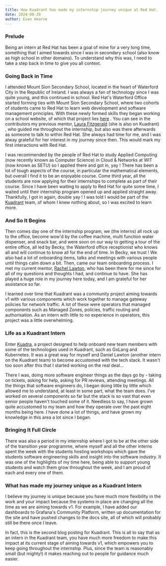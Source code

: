 ```yaml
---
title: How Kuadrant has made my internship journey unique at Red Hat. 
date: 2024-08-20
author: Evan Hearne
---
```


### Prelude
Being an intern at Red Hat has been a goal of mine for a very long time, something that I aimed towards since I was in secondary school (also know as high school in other domains). To understand why this was, I need to take a step back in time to give you all context. 

### Going Back in Time
I attended Mount Sion Secondary School, located in the heart of Waterford City in the Republic of Ireland. I was always a fan of technology since I was quite young, and this continued in school. Red Hat's Waterford Office started forming ties with Mount Sion Secondary School, where two cohorts of students came to Red Hat to learn web development and software management principles. With these newly formed skills they began working on a school website, of which that project lies [here](https://github.com/MountSionCBSSecondary/SchoolWebsite) . You can see in the contributors my previous mentor, [Laura Fitzgerald](https://github.com/laurafitzgerald) (she is also on Kuadrant) , who guided me throughout the internship, but also was there afterwards as someone to talk to within Red Hat. She always had time for me, and I was alway grateful for her interest in my journey since then. This would mark my first interactions with Red Hat. 

I was recommended by the people of Red Hat to study Applied Computing (now recently known as Computer Science) in Cloud & Networks at WIT (now known as SETU) so I applied there and got in, yay ! There has been a lot of tough aspects of the course, in particular the mathematical elements, but overall I find it to be an enjoyable course. Come third year, all the students are now applying for their internships to complete as part of their course. Since I have been waiting to apply to Red Hat for quite some time, I waited until their internship program opened up and applied straight away. Thankfully, I got in again, double yay ! I was told I would be part of the [Kuadrant](https://kuadrant.io/) team, of whom I knew nothing about, so I was excited to learn more. 

### And So It Begins
Then comes day one of the internship program, we (the interns) all rock up to the office, become wow'd by the coffee machine, multi function water dispenser, and snack bar, and were soon on our way to getting a tour of the entire office, all led by Becky, the Waterford office receptionist who knows all and will continue to know all for the end of time. In Becky, we trust ! We also had a lot of onboarding items, talks and meetings with various people until things calm down a bit. Then, came our team onboarding process. I met my current mentor, [Rachel Lawton](https://github.com/R-Lawton), who has been there for me since for all of my questions and thoughts I had, and continue to have. She has played a huge role in my journey here today, and I am grateful for her assistance so far.

I learned over time that Kuadrant was a community project aiming towards v1 with various components which work together to manage gateway policies for network traffic. A lot of these were operators that managed components such as Managed Zones, policies, traffic routing and authorisation. As an intern with little to no experience in operators, this project was a little overwhelming. 

### Life as a Kuadrant Intern
Enter [Kuadra](https://github.com/Kuadrant/kuadra), a project designed to help onboard new team members with some of the technologies used in Kuadrant, such as GoLang and Kubernetes. It was a great way for myself and Daniel Lawton (another intern on the Kuadrant team) to become accustomed with the tech stack. It wasn't too soon after this that I started working on the real deal...

There I was, doing more software engineer things as the days go by - taking on tickets, asking for help, asking for PR reviews, attending meetings. All the things that software engineers do, I began doing little by little which allowed me to understand, at least in some part, what the team does. I've worked on several components so far but the stack is so vast that even senior people haven't touched some of it. Needless to say, I have grown quite accustomed to my team and how they operate over the past eight months being here. I have done a lot of things, and have grown my knowledge in this area a lot since I began.

### Bringing It Full Circle
There was also a period in my internship where I got to be at the other side of the transition year programme, where myself and all the other interns spent the week with the students hosting workshops which gave the students software engineering skills and insight into the software industry. It was one of the highlights of my time here, being able to support young students and watch them grow throughout the week, and I am proud of each and every one of them.

### What has made my journey unique as a Kuadrant Intern
I believe my journey is unique because you have much more flexibility in the work and your impact because the systems in place are changing all the time as we are aiming towards v1. For example, I have added our dashboards to Grafana's Community Platform, written up documentation for the site and have pushed changes to the docs site, all of which will probably still be there once I leave. 

In fact, this is the second blog posting for Kuadrant. This is all to say that as an intern in the Kuadrant team, you have much more freedom to make this impact at its current stage of aiming towards v1, which empowers you to keep going throughout the internship. Plus, since the team is reasonably small (but mighty!) it makes reaching out to people for guidance much easier. 
